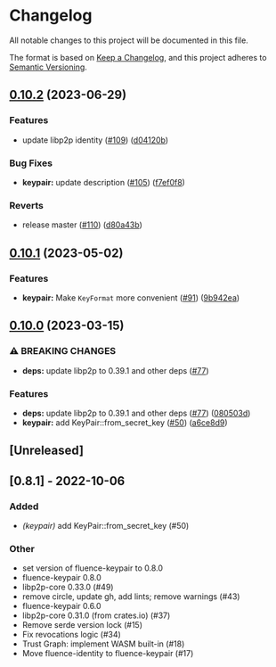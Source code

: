 # Changelog
All notable changes to this project will be documented in this file.

The format is based on [Keep a Changelog](https://keepachangelog.com/en/1.0.0/),
and this project adheres to [Semantic Versioning](https://semver.org/spec/v2.0.0.html).

## [0.10.2](https://github.com/fluencelabs/trust-graph/compare/keypair-v0.10.1...keypair-v0.10.2) (2023-06-29)


### Features

* update libp2p identity  ([#109](https://github.com/fluencelabs/trust-graph/issues/109)) ([d04120b](https://github.com/fluencelabs/trust-graph/commit/d04120bacf802a7e1127f4955b7391b0a4353128))


### Bug Fixes

* **keypair:** update description ([#105](https://github.com/fluencelabs/trust-graph/issues/105)) ([f7ef0f8](https://github.com/fluencelabs/trust-graph/commit/f7ef0f8da095fe1fef80faaa0b0c2d5ef854bd16))


### Reverts

* release master ([#110](https://github.com/fluencelabs/trust-graph/issues/110)) ([d80a43b](https://github.com/fluencelabs/trust-graph/commit/d80a43bcff721aff8fadf3d2d5c252804ce27a6c))

## [0.10.1](https://github.com/fluencelabs/trust-graph/compare/keypair-v0.10.0...keypair-v0.10.1) (2023-05-02)


### Features

* **keypair:** Make `KeyFormat` more convenient ([#91](https://github.com/fluencelabs/trust-graph/issues/91)) ([9b942ea](https://github.com/fluencelabs/trust-graph/commit/9b942eacca49d0468b4d7512667102363a6c9aa3))

## [0.10.0](https://github.com/fluencelabs/trust-graph/compare/keypair-v0.9.0...keypair-v0.10.0) (2023-03-15)


### ⚠ BREAKING CHANGES

* **deps:** update libp2p to 0.39.1 and other deps ([#77](https://github.com/fluencelabs/trust-graph/issues/77))

### Features

* **deps:** update libp2p to 0.39.1 and other deps ([#77](https://github.com/fluencelabs/trust-graph/issues/77)) ([080503d](https://github.com/fluencelabs/trust-graph/commit/080503dcfa2ecf8d09167ff9fe7f750fadf49035))
* **keypair:** add KeyPair::from_secret_key ([#50](https://github.com/fluencelabs/trust-graph/issues/50)) ([a6ce8d9](https://github.com/fluencelabs/trust-graph/commit/a6ce8d9eee20e1ea24eb27c38ac6df6d878292ae))

## [Unreleased]

## [0.8.1] - 2022-10-06

### Added
- *(keypair)* add KeyPair::from_secret_key (#50)

### Other
- set version of fluence-keypair to 0.8.0
- fluence-keypair 0.8.0
- libp2p-core 0.33.0 (#49)
- remove circle, update gh, add lints; remove warnings (#43)
- fluence-keypair 0.6.0
- libp2p-core 0.31.0 (from crates.io) (#37)
- Remove serde version lock (#15)
- Fix revocations logic (#34)
- Trust Graph: implement WASM built-in (#18)
- Move fluence-identity to fluence-keypair (#17)

